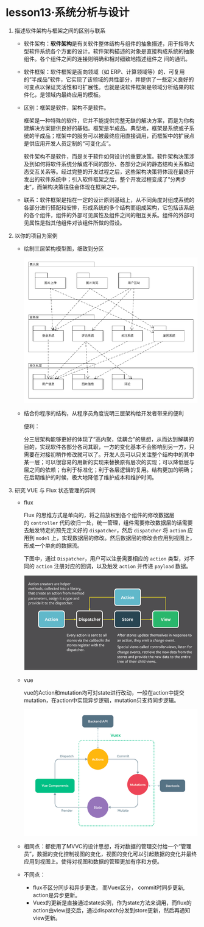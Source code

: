 # lesson13·系统分析与设计

1. 描述软件架构与框架之间的区别与联系

   - 软件架构：**软件架构**是有关软件整体结构与组件的抽象描述，用于指导大型软件系统各个方面的设计。软件架构描述的对象是直接构成系统的抽象组件。各个组件之间的连接则明确和相对细致地描述组件之 间的通讯。

   - 软件框架：软件框架是面向领域（如 ERP、计算领域等）的、可复用的“半成品”软件，它实现了该领域的共性部分，并提供了一些定义良好的可变点以保证灵活性和可扩展性。也就是说软件框架是领域分析结果的软件化，是领域内最终应用的模板。

   - 区别：框架是软件，架构不是软件。

     框架是一种特殊的软件，它并不能提供完整无缺的解决方案，而是为你构建解决方案提供良好的基础。框架是半成品。典型地，框架是系统或子系统的半成品；框架中的服务可以被最终应用直接调用，而框架中的扩展点是供应用开发人员定制的“可变化点”。

     软件架构不是软件，而是关于软件如何设计的重要决策。软件架构决策涉及到如何将软件系统分解成不同的部分、各部分之间的静态结构关系和动态交互关系等。经过完整的开发过程之后，这些架构决策将体现在最终开发出的软件系统中；引入软件框架之后，整个开发过程变成了“分两步走”，而架构决策往往会体现在框架之中。

   - 联系：软件框架是指在一定的设计原则基础上，从不同角度对组成系统的各部分进行搭配和安排，形成系统的多个结构而组成架构，它包括该系统的各个组件，组件的外部可见属性及组件之间的相互关系。组件的外部可见属性是指其他组件对该组件所做的假设。

2. 以你的项目为案例

   - 绘制三层架构模型图，细致到分区

     ![model](model.png)

   - 结合你程序的结构，从程序员角度说明三层架构给开发者带来的便利

     便利：

     分三层架构能够更好的体现了“高内聚，低耦合”的思想，从而达到解耦的目的，实现软件各部分各司其职，一方的变化基本不会影响到另一方，只需要在对接初稍作修改就可以了。开发人员可以只关注整个结构中的其中某一层；可以很容易的用新的实现来替换原有层次的实现；可以降低层与层之间的依赖；有利于标准化；利于各层逻辑的复用。结构更加的明确；在后期维护的时候，极大地降低了维护成本和维护时间。

3. 研究 VUE 与 Flux 状态管理的异同

   - flux

     Flux 的思维方式是单向的，将之前放权到各个组件的修改数据层的 `controller` 代码收归一处，统一管理，组件需要修改数据层的话需要去触发特定的预先定义好的 `dispatcher`，然后 `dispatcher` 将 `action` 应用到 `model` 上，实现数据层的修改。然后数据层的修改会应用到视图上，形成一个单向的数据流。

     下图中，通过 `Dispatcher`，用户可以注册需要相应的 `action` 类型，对不同的 `action` 注册对应的回调，以及触发 `action` 并传递 `payload` 数据。

     ![flux](flux.png)

   - vue

     vue的Action和mutation均可对state进行改动，一般在action中提交mutation，在action中实现异步逻辑，mutation只支持同步逻辑。

     ![Vuex](Vuex.png)

   - 相同点：都使用了MVVC的设计思想，将对数据的管理交付给一个“管理员”，数据的变化控制视图的变化，视图的变化可以引起数据的变化并最终应用到视图上。使得对视图和数据的管理更加有序和方便。

   - 不同点：

     - flux不区分同步和异步更改， 而Vuex区分， commit时同步更新, action是异步更新。
     - Vuex的更新是直接通过state实例，作为state方法来调用，而flux的action由view提交后，通过dispatch分发到store更新，然后再通知view更新。

   